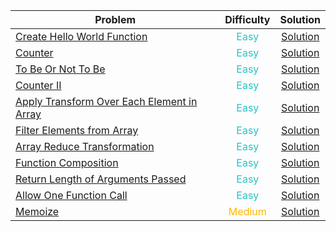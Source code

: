 | Problem                                                                                                                                                                   |                Difficulty                 |                          Solution                           |
| ------------------------------------------------------------------------------------------------------------------------------------------------------------------------- | :---------------------------------------: | :---------------------------------------------------------: |
| [Create Hello World Function](https://leetcode.com/problems/create-hello-world-function/?envType=study-plan-v2&envId=30-days-of-javascript)                               | <span style="color:#29C1C2"> Easy </span> |        [Solution](./create-hello-world-function.js)         |
| [Counter](https://leetcode.com/problems/counter/?envType=study-plan-v2&envId=30-days-of-javascript)                                                                       | <span style="color:#29C1C2"> Easy </span> |                  [Solution](./counter.js)                   |
| [To Be Or Not To Be](https://leetcode.com/problems/to-be-or-not-to-be/?envType=study-plan-v2&envId=30-days-of-javascript)                                                 | <span style="color:#29C1C2"> Easy </span> |             [Solution](./to-be-or-not-to-be.js)             |
| [Counter II](https://leetcode.com/problems/counter-ii/?envType=study-plan-v2&envId=30-days-of-javascript)                                                                 | <span style="color:#29C1C2"> Easy </span> |                 [Solution](./counter-II.js)                 |
| [Apply Transform Over Each Element in Array](https://leetcode.com/problems/apply-transform-over-each-element-in-array/?envType=study-plan-v2&envId=30-days-of-javascript) | <span style="color:#29C1C2"> Easy </span> | [Solution](./apply-transform-over-each-element-in-array.js) |
| [Filter Elements from Array](https://leetcode.com/problems/filter-elements-from-array/?envType=study-plan-v2&envId=30-days-of-javascript)                                 | <span style="color:#29C1C2"> Easy </span> |         [Solution](./flter-elements-from-array.js)          |
| [Array Reduce Transformation](https://leetcode.com/problems/array-reduce-transformation/?envType=study-plan-v2&envId=30-days-of-javascript)                               | <span style="color:#29C1C2"> Easy </span> |        [Solution](./array-reduce-transformation.js)         |
| [Function Composition ](https://leetcode.com/problems/function-composition/description/?envType=study-plan-v2&envId=30-days-of-javascript)                                | <span style="color:#29C1C2"> Easy </span> |            [Solution](./function-composition.js)            |
| [Return Length of Arguments Passed](https://leetcode.com/problems/return-length-of-arguments-passed/?envType=study-plan-v2&envId=30-days-of-javascript)                   | <span style="color:#29C1C2"> Easy </span> |     [Solution](./return-length-of-arguments-passed.js)      |
| [Allow One Function Call ](https://leetcode.com/problems/allow-one-function-call/description/?envType=study-plan-v2&envId=30-days-of-javascript)                          | <span style="color:#29C1C2"> Easy </span> |          [Solution](./allow-one-function-call.js)           |
| [ Memoize ](https://leetcode.com/problems/memoize/description/?envType=study-plan-v2&envId=30-days-of-javascript)                                                         | <span style="color:#FFB800">Medium</span> |                  [Solution](./memoize.js)                   |
